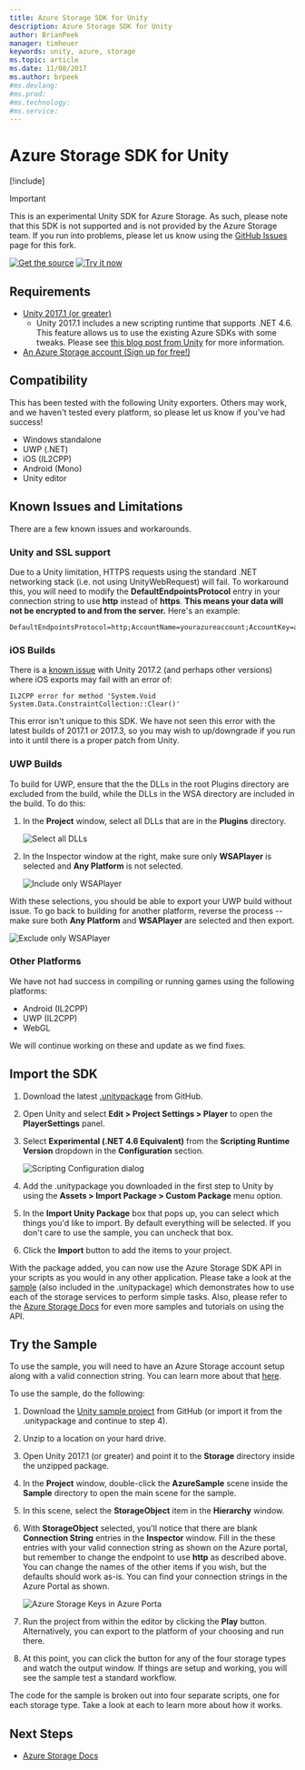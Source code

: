 ```yaml
---
title: Azure Storage SDK for Unity
description: Azure Storage SDK for Unity
author: BrianPeek
manager: timheuer
keywords: unity, azure, storage
ms.topic: article
ms.date: 11/08/2017
ms.author: brpeek
#ms.devlang: 
#ms.prod:
#ms.technology:
#ms.service:
---
```

# Azure Storage SDK for Unity

[!include[](../../includes/header.md)]

> [!IMPORTANT]
> This is an experimental Unity SDK for Azure Storage.  As such, please note that this SDK is not supported and is not provided by the Azure Storage team.  If you run into problems, please let us know using the [GitHub Issues](https://github.com/BrianPeek/azure-storage-net/issues) page for this fork.

[![Get the source](../../media/buttons/source2.png)](https://github.com/BrianPeek/azure-storage-net/tree/gamedev)
[![Try it now](../../media/buttons/try2.png)](https://github.com/BrianPeek/azure-storage-net/releases)

## Requirements

* [Unity 2017.1 (or greater)](https://unity3d.com/)
  * Unity 2017.1 includes a new scripting runtime that supports .NET 4.6.  This feature allows us to use the existing Azure SDKs with some tweaks.  Please see [this blog post from Unity](https://blogs.unity3d.com/2017/07/11/introducing-unity-2017/) for more information.
* [An Azure Storage account (Sign up for free!)](https://aka.ms/azfreegamedev)

## Compatibility

This has been tested with the following Unity exporters.  Others may work, and we haven't tested every platform, so please let us know if you've had success!

* Windows standalone
* UWP (.NET)
* iOS (IL2CPP)
* Android (Mono)
* Unity editor

## Known Issues and Limitations

There are a few known issues and workarounds.

### Unity and SSL support

Due to a Unity limitation, HTTPS requests using the standard .NET networking stack (i.e. not using UnityWebRequest) will fail.  To workaround this, you will need to modify the **DefaultEndpointsProtocol** entry in your connection string to use **http** instead of **https**.  **This means your data will not be encrypted to and from the server.**  Here's an example:

```text
DefaultEndpointsProtocol=http;AccountName=yourazureaccount;AccountKey=abcdef12345;EndpointSuffix=core.windows.net
```

### iOS Builds

There is a [known issue](https://issuetracker.unity3d.com/issues/ios-il2cpp-il2cpp-error-for-method-system-dot-void-system-dot-data-dot-constraintcollection-clear-crashes-whiled-building-for-ios) with Unity 2017.2 (and perhaps other versions) where iOS exports may fail with an error of:

```text
IL2CPP error for method 'System.Void System.Data.ConstraintCollection::Clear()'
```

This error isn't unique to this SDK.  We have not seen this error with the latest builds of 2017.1 or 2017.3, so you may wish to up/downgrade if you run into it until there is a proper patch from Unity.

### UWP Builds

To build for UWP, ensure that the the DLLs in the root Plugins directory are excluded from the build, while the DLLs in the WSA directory are included in the build.  To do this:

1. In the **Project** window, select all DLLs that are in the **Plugins** directory.

   ![Select all DLLs](media/unity-select-dlls.png)
   
1. In the Inspector window at the right, make sure only **WSAPlayer** is selected and **Any Platform** is not selected.

   ![Include only WSAPlayer](media/unity-wsaplayer-include.png)

With these selections, you should be able to export your UWP build without issue.  To go back to building for another platform, reverse the process -- make sure both **Any Platform** and **WSAPlayer** are selected and then export.

![Exclude only WSAPlayer](media/unity-wsaplayer-exclude.png)

### Other Platforms

We have not had success in compiling or running games using the following platforms:

* Android (IL2CPP)
* UWP (IL2CPP)
* WebGL

We will continue working on these and update as we find fixes.

## Import the SDK

1. Download the latest [.unitypackage](https://github.com/BrianPeek/azure-storage-net/releases) from GitHub.

1. Open Unity and select **Edit > Project Settings > Player** to open the **PlayerSettings** panel.

1. Select **Experimental (.NET 4.6 Equivalent)** from the **Scripting Runtime Version** dropdown in the **Configuration** section.

   ![Scripting Configuration dialog](media/unity-player-config.png)

1. Add the .unitypackage you downloaded in the first step to Unity by using the **Assets > Import Package > Custom Package** menu option.

1. In the **Import Unity Package** box that pops up, you can select which things you'd like to import.  By default everything will be selected.  If you don't care to use the sample, you can uncheck that box.

1. Click the **Import** button to add the items to your project.

With the package added, you can now use the Azure Storage SDK API in your scripts as you would in any other application.  Please take a look at the [sample](https://github.com/BrianPeek/AzureSamples-Unity) (also included in the .unitypackage) which demonstrates how to use each of the storage services to perform simple tasks. Also, please refer to the [Azure Storage Docs](https://aka.ms/azstoragedocsgamedev) for even more samples and tutorials on using the API.

## Try the Sample

To use the sample, you will need to have an Azure Storage account setup along with a valid connection string.  You can learn more about that [here](https://docs.microsoft.com/en-us/azure/storage/common/storage-create-storage-account).

To use the sample, do the following:

1. Download the [Unity sample project](https://github.com/BrianPeek/AzureSamples-Unity) from GitHub (or import it from the .unitypackage and continue to step 4).

1. Unzip to a location on your hard drive.

1. Open Unity 2017.1 (or greater) and point it to the **Storage** directory inside the unzipped package.

1. In the **Project** window, double-click the **AzureSample** scene inside the **Sample** directory to open the main scene for the sample.

1. In this scene, select the **StorageObject** item in the **Hierarchy** window.

1. With **StorageObject** selected, you'll notice that there are blank **Connection String** entries in the **Inspector** window.  Fill in the these entries with your valid connection string as shown on the Azure portal, but remember to change the endpoint to use **http** as described above.  You can change the names of the other items if you wish, but the defaults should work as-is. You can find your connection strings in the Azure Portal as shown.

   ![Azure Storage Keys in Azure Porta](../media/storage-keys.png)

1. Run the project from within the editor by clicking the **Play** button.  Alternatively, you can export to the platform of your choosing and run there.

1. At this point, you can click the button for any of the four storage types and watch the output window.  If things are setup and working, you will see the sample test a standard workflow.

The code for the sample is broken out into four separate scripts, one for each storage type.  Take a look at each to learn more about how it works.

## Next Steps

* [Azure Storage Docs](https://aka.ms/azstoragedocsgamedev)
